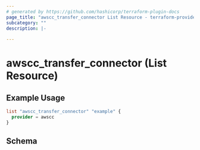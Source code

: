```yaml
---
# generated by https://github.com/hashicorp/terraform-plugin-docs
page_title: "awscc_transfer_connector List Resource - terraform-provider-awscc"
subcategory: ""
description: |-
  
---
```


# awscc_transfer_connector (List Resource)



## Example Usage

```terraform
list "awscc_transfer_connector" "example" {
  provider = awscc
}
```

<!-- schema generated by tfplugindocs -->
## Schema
